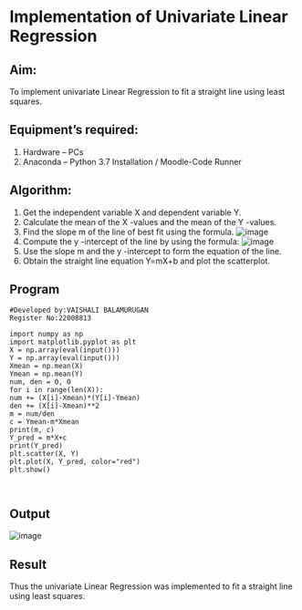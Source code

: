 # Implementation of Univariate Linear Regression
## Aim:
To implement univariate Linear Regression to fit a straight line using least squares.
## Equipment’s required:
1.	Hardware – PCs
2.	Anaconda – Python 3.7 Installation / Moodle-Code Runner
## Algorithm:
1.	Get the independent variable X and dependent variable Y.
2.	Calculate the mean of the X -values and the mean of the Y -values.
3.	Find the slope m of the line of best fit using the formula.
 ![image](https://user-images.githubusercontent.com/119390134/214600978-367b1e45-0068-4b30-8eff-bd5726a7ab49.png)
4.	Compute the y -intercept of the line by using the formula:
![image](https://user-images.githubusercontent.com/119390134/214601185-7e367eaa-f2a6-4e9a-9eca-1aefc29333d0.png) 
5.	Use the slope m and the y -intercept to form the equation of the line.
6.	Obtain the straight line equation Y=mX+b and plot the scatterplot.
## Program
```
#Developed by:VAISHALI BALAMURUGAN
Register No:22008813

import numpy as np
import matplotlib.pyplot as plt
X = np.array(eval(input()))
Y = np.array(eval(input()))
Xmean = np.mean(X)
Ymean = np.mean(Y)
num, den = 0, 0
for i in range(len(X)):
num += (X[i]-Xmean)*(Y[i]-Ymean)
den += (X[i]-Xmean)**2
m = num/den
c = Ymean-m*Xmean
print(m, c)
Y_pred = m*X+c
print(Y_pred)
plt.scatter(X, Y)
plt.plot(X, Y_pred, color="red")
plt.show()



```
## Output
![image](https://user-images.githubusercontent.com/119390134/214601721-f657f67b-abc2-48cc-906c-ec922c94438b.png)

## Result
Thus the univariate Linear Regression was implemented to fit a straight line using least squares.
